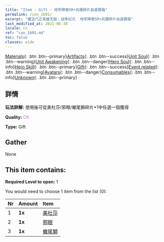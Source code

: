 ```yaml
---
title: "Item - Gift - 地牢陣營SR+兵團碎片自選寶箱"
permalink: /con_1691/
excerpt: "魔法门之英雄无敌：战争纪元  地牢陣營SR+兵團碎片自選寶箱"
last_modified_at: 2021-06-30
locale: cn
ref: "con_1691.md"
toc: false
classes: wide
---
```

 [Materials](/ItemsCN/){: .btn .btn--primary}[Artifacts](/ItemsCN/Artifacts/){: .btn .btn--success}[Unit Soul](/ItemsCN/UnitSoul/){: .btn .btn--warning}[Unit Awakening](/ItemsCN/UnitAwakening/){: .btn .btn--danger}[Hero Soul](/ItemsCN/HeroSoul/){: .btn .btn--info}[Hero Skill](/ItemsCN/HeroSkill/){: .btn .btn--primary}[Gift](/ItemsCN/Gift/){: .btn .btn--success}[Event related](/ItemsCN/Events/){: .btn .btn--warning}[Avatars](/ItemsCN/Avatars/){: .btn .btn--danger}[Consumables](/ItemsCN/Consumables/){: .btn .btn--info}[Unknown](/ItemsCN/Unknown/){: .btn .btn--primary}

## 詳情
 **玩法詳解:** 使用後可從美杜莎/邪眼/蠍尾獅碎片*1中任選一個獲得

 **Quality:** <span style="color: #DA70D6">OK</span>

 **Type:** Gift

## Gather

  None

## This item contains:

 **Required Level to open:** 1

 You would need to choose 1 item from the list (0):

  | Nr | Amount |     Item    |
  |:---|:-------|:------------|
  | 1 |  **1x** | [美杜莎](/cn/Items/unt_247/) |  | 
  | 2 |  **1x** | [邪眼](/cn/Items/unt_246/) |  | 
  | 3 |  **1x** | [蠍尾獅](/cn/Items/unt_249/) |  | 
